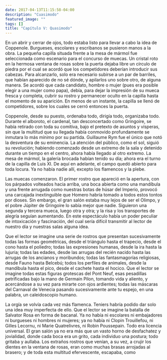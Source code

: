 ```yaml
---
date: 2017-04-13T11:15:58-04:00
description: "Cuasimodo"
featured_image: ""
tags: []
title: "Capítulo V: Quasimodo"
---
```


En un abrir y cerrar de ojos, todo estaba listo para llevar a cabo la idea de Coppenole. Burgueses, escolares y escribanos se pusieron manos a la obra. La pequeña capilla situada frente a la mesa de mármol fue seleccionada como escenario para el concurso de muecas. Un cristal roto en la hermosa ventana de rosas sobre la puerta dejaba libre un círculo de piedra por el cual se acordó que los competidores deberían introducir sus cabezas. Para alcanzarlo, solo era necesario subirse a un par de barriles, que habían aparecido de no sé dónde, y apilarlos uno sobre otro, de alguna manera. Se acordó que cada candidato, hombre o mujer (pues era posible elegir a una mujer como papa), debía, para dejar la impresión de su mueca fresca y completa, cubrir su rostro y permanecer oculto en la capilla hasta el momento de su aparición. En menos de un instante, la capilla se llenó de competidores, sobre los cuales se cerró entonces la puerta.

Coppenole, desde su puesto, ordenaba todo, dirigía todo, organizaba todo. Durante el alboroto, el cardenal, tan desconcertado como Gringoire, se había retirado con toda su comitiva, bajo el pretexto de asuntos y vísperas, sin que la multitud que su llegada había conmovido profundamente se inmutara lo más mínimo por su partida. Guillaume Rym fue el único que notó la desventura de su eminencia. La atención del público, como el sol, siguió su revolución; habiendo comenzado desde un extremo de la sala y detenido durante un tiempo en el centro, ahora había llegado al otro extremo. La mesa de mármol, la galería brocada habían tenido su día; ahora era el turno de la capilla de Luis XI. De aquí en adelante, el campo quedó abierto para toda locura. Ya no había nadie allí, excepto los flamencos y la plebe.

Las muecas comenzaron. El primer rostro que apareció en la apertura, con los párpados volteados hacia arriba, una boca abierta como una mandíbula y una frente arrugada como nuestras botas de húsar del Imperio, provocó una carcajada inextinguible que Homero habría tomado a todos estos tontos por dioses. Sin embargo, el gran salón estaba muy lejos de ser el Olimpo, y el pobre Júpiter de Gringoire lo sabía mejor que nadie. Siguieron una segunda y tercera mueca, luego otra y otra; y la risa y los transportes de alegría seguían aumentando. En este espectáculo había un poder peculiar de intoxicación y fascinación, del cual sería difícil transmitir al lector de nuestro día y nuestras salas alguna idea.

Que el lector se imagine una serie de rostros que presentan sucesivamente todas las formas geométricas, desde el triángulo hasta el trapecio, desde el cono hasta el poliedro; todas las expresiones humanas, desde la ira hasta la lujuria; todas las edades, desde las arrugas del recién nacido hasta las arrugas de los ancianos y moribundos; todas las fantasmagorías religiosas, desde Fauno hasta Belcebú; todos los perfiles de animales, desde la mandíbula hasta el pico, desde el cachete hasta el hocico. Que el lector se imagine todas estas figuras grotescas del Pont Neuf, esas pesadillas petrificadas bajo la mano de Germain Pilon, tomando vida y aliento, y acercándose a su vez para mirarte con ojos ardientes; todas las máscaras del Carnaval de Venecia pasando sucesivamente ante tu espejo, en una palabra, un caleidoscopio humano.

La orgía se volvía cada vez más flamenca. Teniers habría podido dar solo una idea muy imperfecta de ello. Que el lector se imagine la batalla de Salvator Rosa en forma de bacanal. Ya no había ni escolares ni embajadores ni burgueses ni hombres ni mujeres; ya no había ni Clopin Trouillefou, ni Gilles Lecornu, ni Marie Quatrelivres, ni Robin Poussepain. Todo era licencia universal. El gran salón ya no era más que un vasto horno de desfachatez y jovialidad, donde cada boca era un grito, cada individuo una postura; todo gritaba y aullaba. Los extraños rostros que venían, a su vez, a crujir los dientes en la ventana de rosas, eran como muchas brasas arrojadas al brasero; y de toda esta multitud efervescente, escapaba, como
